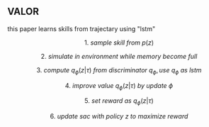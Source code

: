 
## VALOR

this paper learns skills from trajectary using "lstm"

$$1. \ sample \ skill \ from \ p(z)$$

$$2. \ simulate \ in \ environment \ while \ memory \ become \ full$$

$$3. \ compute \ q_\phi(z | \tau) \ from \ discriminator \ q_\phi, use \ q_\phi \ as \ lstm $$

$$4. \ improve \ value \ q_\phi(z | \tau) \ by \ update \ \phi$$

$$5. \ set \ reward \ as \ q_\phi(z | \tau)$$

$$6. \ update \ sac \ with \ policy \ z \ to \ maximize \ reward$$
